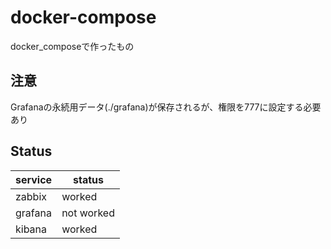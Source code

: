 # docker-compose
docker_composeで作ったもの

## 注意
Grafanaの永続用データ(./grafana)が保存されるが、権限を777に設定する必要あり

## Status
|service|status|
|---|---|
|zabbix|worked|
|grafana|not worked|
|kibana|worked|
